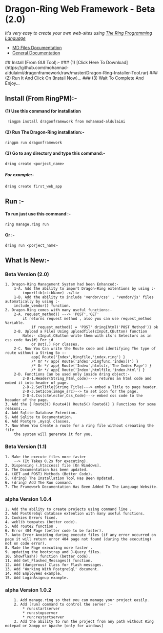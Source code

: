 # Dragon-Ring Web Framework - Beta (2.0)
_It's very easy to create your own web-sites using [The Ring Programming Language](http://ring-lang.net)_
<ul>
	<li><a href="https://github.com/mohannad-aldulaimi/dragonframework/tree/master/Docs">MD Files Documentation</a></li>
	<li><a href="https://dragon-ring-docs.github.io/">General Documentation</a></li>
</ul>
## Install (From GUI Tool):-
### (1) [Click Here To Download](https://github.com/mohannad-aldulaimi/dragonframework/raw/master/Dragon-Ring-Installer-Tool.rar)
### (2) Run It And Click On (Install Now)...
### (3) Wait To Complete And Enjoy...

## Install (From RingPM):-
#### (1) Use this command for installation 
	 ringpm install dragonframework from mohannad-aldulaimi
#### (2) Run The Dragon-Ring installation:-
	ringpm run dragonframework
#### (3) Go to any directory and type this command:-
	dring create <porject_name>
##### For example:-
	dring create first_web_app
## Run :-
#### To run just use this command :-
	ring manage.ring run
#### Or :-
	dring run <porject_name>
## What Is New:-
### Beta Version (2.0)
	1. Dragon-Ring Management System had been Enhanced:-
		1-A. Add the ability to import Dragon-Ring extentions by using :- 
			importlib(cLibName) .</li>
		1-B. Add the ability to include 'vendor/css' , 'vendor/js' files automatically by using :-
		include_vendor() function. 
	2. Dragon-Ring comes with many useful functions:- 
		2-A. request_method() ---> 'POST','GET' 
			it returns request method , also you can use request_method Variable.
				if request_method() = 'POST' dring{html('POST Method')} ok
		2-B. Upload a Files Using uploadfile(cInput,CButton) function
			Note:- cInput,CButton write them with its`s Selectors as in css code Has(#) For id
				or Dot(.) For classes.
		2-C. Now You Can write the Route code and identifying The type of route without a String So :-
				app{ Route('Index',Ringfile,'index.ring') } 
				/* Or */ app{ Route('Index',Ringfunc,'index()') }
				/* Or */ app{ Route('Index',htmlstr,'The Index Page') }  
				/* Or */ app{ Route('Index',htmlfile,'index.html') } 
		2-D. Functions Can be used only inside dring object:-
			2-D-1.Header(String_html_code)---> returns an html code and embed it into header of page.
			2-D-2.SetTitle(String Title)---> embed a Title to page header.
			2-D-3.SetIcon(image_src)--> to set icon for the page.
			2-D-4.Css(cSelector,Css_Code)---> embed css code to the heaader of the page. 
	3. Add the { Route3() Route4() Route5() Route6() } Functions for some reasons... 
	4. Add Sqlite Database Extention.
	5. Add Sqlite to Documentation.
	6. Add Postgre ,mysql classes.
	7. Now When You Create a route for a ring file without creaating the file
		the system will generate it for you.

### Beta Version (1.1)
    1. Make the execute files more faster 
        --> (It Takes 0.2s for executing).
    2. Dispensing (.htaccess) file [On Windows].
    3. The Documentation has been updated.
    4. (GET and POST) Methods (Better Code).
    5. (dring) The Installation Tool Has Been Updated.
    6. (dring) Add The Run command.
    7. The Framework Documentation Has Been Added To The Language Website.
    
### alpha Version 1.0.4
	1. Add the ability to create projects using command line .
	2. Add PostGreSql database extention with many useful functions.
	3. Cookies Errors fixed.
	4. weblib tempates (better code).
	5. Add route2 function .
	6. Error 404 Page (better code to be faster).
	7. Auto Error Avoiding during execute files (if any error occurred on page it will return error 404 page not found (during the executing) not on code error).
	8. Made the Page executing more faster .
	9. updating the bootstrap and J-Query files.
	10. Showflash() function (better code).
	11. Add Get_Flashed_Messages() function.
	12. Add (dangerous) Class for Flash messages.
	13. Add 'Working With PostgreSql' document.
	14. Add Employees example.
	15. Add Login&signup example.
### alpha Version 1.0.2
		1. Add manage.ring so that you can manage your project easily.
		2. Add [run] command to control the server :-
			* run:startserver
			* run:stopserver
			* run:restartserver 
		3. Add the ability to run the project from any path without Ring notepad or Xampp or Apache [only for windows]
